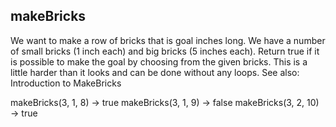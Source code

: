 ## makeBricks

We want to make a row of bricks that is goal inches long. We have a number of small bricks (1 inch each) and big bricks (5 inches each). Return true if it is possible to make the goal by choosing from the given bricks. This is a little harder than it looks and can be done without any loops. See also: Introduction to MakeBricks

makeBricks(3, 1, 8) → true
makeBricks(3, 1, 9) → false
makeBricks(3, 2, 10) → true
